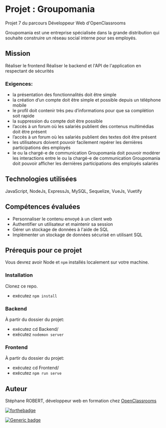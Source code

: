 # Projet : Groupomania

Projet 7 du parcours Développeur Web d'OpenClassrooms

Groupomania est une entreprise spécialisée dans la grande distribution qui souhaite construire un réseau social interne pour ses employés.

## Mission

Réaliser le frontend 
Réaliser le backend et l'API de l'application en respectant de sécurités

### Exigences:

- la présentation des fonctionnalités doit être simple
- la création d’un compte doit être simple et possible depuis un téléphone mobile
- le profil doit contenir très peu d’informations pour que sa complétion soit rapide
- la suppression du compte doit être possible
- l’accès à un forum où les salariés publient des contenus multimédias doit être présent
- l’accès à un forum où les salariés publient des textes doit être présent
- les utilisateurs doivent pouvoir facilement repérer les dernières participations des employés
- le ou la chargé-e de communication Groupomania doit pouvoir modérer les interactions entre le ou la chargé-e de communication Groupomania doit pouvoir afficher les dernières participations des employés salariés

## Technologies utilisées

JavaScript, NodeJs, ExpressJs, MySQL, Sequelize, VueJs, Vuetify

## Compétences évaluées

- Personnaliser le contenu envoyé à un client web
- Authentifier un utilisateur et maintenir sa session
- Gérer un stockage de données à l'aide de SQL
- Implémenter un stockage de données sécurisé en utilisant SQL

## Prérequis pour ce projet

Vous devrez avoir Node et `npm` installés localement sur votre machine.

### Installation

Clonez ce repo.
- exécutez `npm install`

### Backend
À partir du dossier du projet:
- exécutez cd Backend/
- exécutez `nodemon server` 

### Frontend
À partir du dossier du projet:
- exécutez cd Frontend/
- exécutez `npm run serve`

## Auteur

Stéphane ROBERT, développeur web en formation chez [OpenClassrooms](https://openclassrooms.com/)

[![forthebadge](http://forthebadge.com/images/badges/built-with-love.svg)](http://forthebadge.com)

[![Generic badge](https://img.shields.io/badge/STATUS-PENDING-orange)](https://shields.io/)
